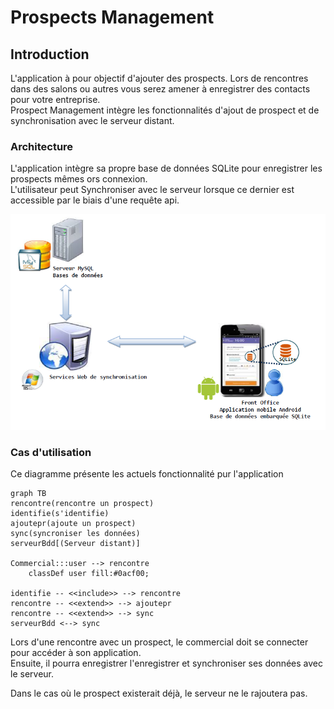 # Prospects Management

## Introduction

L'application à pour objectif d'ajouter des prospects. Lors de rencontres dans des salons ou autres vous serez amener à
enregistrer des contacts pour votre entreprise.  
Prospect Management intègre les fonctionnalités d'ajout de prospect et de synchronisation avec le serveur distant.

### Architecture

L'application intègre sa propre base de données SQLite pour enregistrer les prospects mêmes ors connexion.  
L'utilisateur peut Synchroniser avec le serveur lorsque ce dernier est accessible par le biais d'une requête api.

![Architecture](./assets/architectureBdd.png)

### Cas d'utilisation
Ce diagramme présente les actuels fonctionnalité pur l'application

```mermaid
graph TB
rencontre(rencontre un prospect)
identifie(s'identifie)
ajoutepr(ajoute un prospect)
sync(syncroniser les données)
serveurBdd[(Serveur distant)]

Commercial:::user --> rencontre
    classDef user fill:#0acf00;
    
identifie -- <<include>> --> rencontre
rencontre -- <<extend>> --> ajoutepr
rencontre -- <<extend>> --> sync
serveurBdd <--> sync
```

Lors d'une rencontre avec un prospect, le commercial doit se connecter pour accéder à son application.  
Ensuite, il pourra enregistrer l'enregistrer et synchroniser ses données avec le serveur. 

Dans le cas où le prospect existerait déjà, le serveur ne le rajoutera pas.
